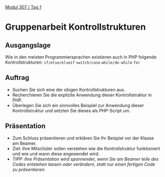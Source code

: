  [Modul 307 / Tag 1](/ilv.307/01-modul-307)
# Gruppenarbeit Kontrollstrukturen
##  Ausgangslage
Wie in den meisten Programmiersprachen existieren auch in PHP folgende Kontrollstrukturen:
`if/else/elseif`
`switch/case`
`while/do-while`
`for`


## Auftrag
- Suchen Sie sich eine der obigen Kontrollstrukturen aus.
- Recherchieren Sie die explizite Anwendung dieser Kontrollstruktur in PHP.
- Überlegen Sie sich ein sinnvolles Beispiel zur Anwendung dieser Kontrollstruktur und setzten Sie dieses als PHP-Script um.

## Präsentation
- Zum Schluss präsentieren und erklären Sie Ihr Beispiel vor der Klasse am Beamer.
- Ziel: Ihre Mitschüler sollen verstehen wie die Kontrollstruktur funktioniert und wie und wann diese angewendet wird.
- *TIPP: Ihre Präsentation wird spannender, wenn Sie am Beamer teile des Codes entstehen lassen oder verändern, statt nur einen fertigen Code zu präsentieren.*

<!--stackedit_data:
eyJoaXN0b3J5IjpbMTEyNTE0NTU3NCw4Mzc3Njg4NDFdfQ==
-->